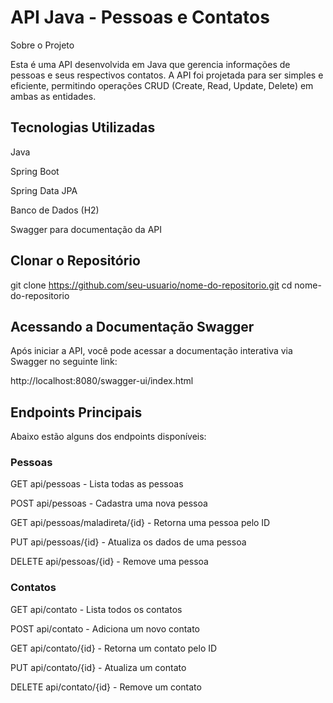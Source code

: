 # API Java - Pessoas e Contatos

Sobre o Projeto

Esta é uma API desenvolvida em Java que gerencia informações de pessoas e seus respectivos contatos.
A API foi projetada para ser simples e eficiente, permitindo operações CRUD (Create, Read, Update, Delete) em ambas as entidades.

## Tecnologias Utilizadas

Java

Spring Boot

Spring Data JPA

Banco de Dados (H2)

Swagger para documentação da API


## Clonar o Repositório

  git clone https://github.com/seu-usuario/nome-do-repositorio.git
  cd nome-do-repositorio
  

## Acessando a Documentação Swagger

Após iniciar a API, você pode acessar a documentação interativa via Swagger no seguinte link:

http://localhost:8080/swagger-ui/index.html


## Endpoints Principais

Abaixo estão alguns dos endpoints disponíveis:

### Pessoas

GET api/pessoas - Lista todas as pessoas

POST api/pessoas - Cadastra uma nova pessoa

GET api/pessoas/maladireta/{id} - Retorna uma pessoa pelo ID

PUT api/pessoas/{id} - Atualiza os dados de uma pessoa

DELETE api/pessoas/{id} - Remove uma pessoa

### Contatos

GET api/contato - Lista todos os contatos

POST api/contato - Adiciona um novo contato

GET api/contato/{id} - Retorna um contato pelo ID

PUT api/contato/{id} - Atualiza um contato

DELETE api/contato/{id} - Remove um contato
